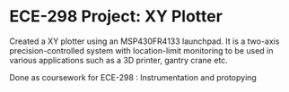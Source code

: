 # ECE-298 Project: XY Plotter

Created a XY plotter using an MSP430FR4133 launchpad. It is a two-axis precision-controlled 
system with location-limit monitoring to be used in various applications such as a 3D printer, gantry crane etc.

Done as coursework for ECE-298 : Instrumentation and protopying 
